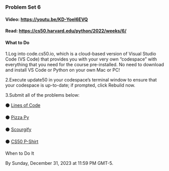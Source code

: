 ### Problem Set 6
#### Video: https://youtu.be/KD-Yoel6EVQ
#### Read: https://cs50.harvard.edu/python/2022/weeks/6/

#### What to Do

1.Log into code.cs50.io, which is a cloud-based version of Visual Studio Code (VS Code) that provides you with your very own “codespace” with everything that you need for the course pre-installed. No need to download and install VS Code or Python on your own Mac or PC!

2.Execute update50 in your codespace’s terminal window to ensure that your codespace is up-to-date; if prompted, click Rebuild now.

3.Submit all of the problems below:

⚫ [Lines of Code](https://github.com/jwattspajaro/CS50-s/tree/main/6.%20File%20IO/Lines%20of%20Code)

⚫ [Pizza Py](https://github.com/jwattspajaro/CS50-s/tree/main/6.%20File%20IO/Pizza%20Py)

⚫ [Scourgify](https://github.com/jwattspajaro/CS50-s/tree/main/6.%20File%20IO/Scourgify)

⚫ [CS50 P-Shirt](https://github.com/jwattspajaro/CS50-s/tree/main/6.%20File%20IO/CS50%20P-Shirt)

When to Do It

By Sunday, December 31, 2023 at 11:59 PM GMT-5.
